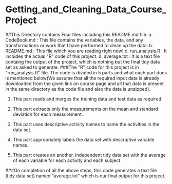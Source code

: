# Getting_and_Cleaning_Data_Course_Project
##This Directory contains Four files including this README.md file.
a. CodeBook.md : This file contains the variables, the data, and any transformations or work that I have performed to clean up the data.
b. README.md : This file which you are reading right now!
c. run_analysis.R : It includes the actual "R" code of this project.
d. average.txt : It is a text file containg the output of the project, which is nothing but the final tidy data set as asked to generate.
###The "R" code for this project is in "run_analysis.R" file. The code is divided in 5 parts and what each part does is mentioned below(We assume that all the required input data is already downloaded from the given link on course page and all that data is present in the same directory as the code file and also the data is unzipped).
1. This part reads and merges the training data and test data as required.

2. This part extracts only the measurements on the mean and standard deviation for each measurement.

3. This part uses descriptive activity names to name the activities in the data set.

4. This part appropriately labels the data set with descriptive variable names.

5. This part creates an another, independent tidy data set with the average of each variable for each activity and each subject.

###On completion of all the above steps, this code generates a text file (tidy data set) named "average.txt" which is our final output for this project.
